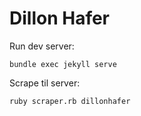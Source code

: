 # Dillon Hafer

Run dev server:

```
bundle exec jekyll serve
```

Scrape til server:

```
ruby scraper.rb dillonhafer
```